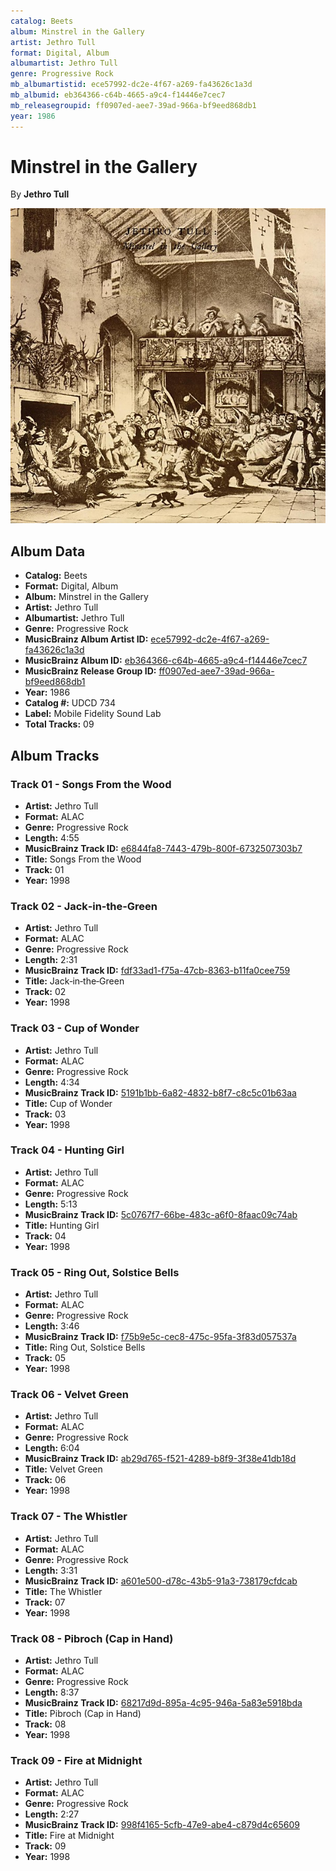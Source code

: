 ```yaml
---
catalog: Beets
album: Minstrel in the Gallery
artist: Jethro Tull
format: Digital, Album
albumartist: Jethro Tull
genre: Progressive Rock
mb_albumartistid: ece57992-dc2e-4f67-a269-fa43626c1a3d
mb_albumid: eb364366-c64b-4665-a9c4-f14446e7cec7
mb_releasegroupid: ff0907ed-aee7-39ad-966a-bf9eed868db1
year: 1986
---
```


# Minstrel in the Gallery

By **Jethro Tull**

![](../../assets/beetscovers/Jethro_Tull-Minstrel_in_the_Gallery.jpg)

## Album Data

- **Catalog:** Beets
- **Format:** Digital, Album
- **Album:** Minstrel in the Gallery
- **Artist:** Jethro Tull
- **Albumartist:** Jethro Tull
- **Genre:** Progressive Rock
- **MusicBrainz Album Artist ID:** [ece57992-dc2e-4f67-a269-fa43626c1a3d](https://musicbrainz.org/artist/ece57992-dc2e-4f67-a269-fa43626c1a3d)
- **MusicBrainz Album ID:** [eb364366-c64b-4665-a9c4-f14446e7cec7](https://musicbrainz.org/release/eb364366-c64b-4665-a9c4-f14446e7cec7)
- **MusicBrainz Release Group ID:** [ff0907ed-aee7-39ad-966a-bf9eed868db1](https://musicbrainz.org/release-group/ff0907ed-aee7-39ad-966a-bf9eed868db1)
- **Year:** 1986
- **Catalog #:** UDCD 734
- **Label:** Mobile Fidelity Sound Lab
- **Total Tracks:** 09

## Album Tracks

### Track 01 - Songs From the Wood

- **Artist:** Jethro Tull
- **Format:** ALAC
- **Genre:** Progressive Rock
- **Length:** 4:55
- **MusicBrainz Track ID:** [e6844fa8-7443-479b-800f-6732507303b7](https://musicbrainz.org/recording/e6844fa8-7443-479b-800f-6732507303b7)
- **Title:** Songs From the Wood
- **Track:** 01
- **Year:** 1998

### Track 02 - Jack‐in‐the‐Green

- **Artist:** Jethro Tull
- **Format:** ALAC
- **Genre:** Progressive Rock
- **Length:** 2:31
- **MusicBrainz Track ID:** [fdf33ad1-f75a-47cb-8363-b11fa0cee759](https://musicbrainz.org/recording/fdf33ad1-f75a-47cb-8363-b11fa0cee759)
- **Title:** Jack‐in‐the‐Green
- **Track:** 02
- **Year:** 1998

### Track 03 - Cup of Wonder

- **Artist:** Jethro Tull
- **Format:** ALAC
- **Genre:** Progressive Rock
- **Length:** 4:34
- **MusicBrainz Track ID:** [5191b1bb-6a82-4832-b8f7-c8c5c01b63aa](https://musicbrainz.org/recording/5191b1bb-6a82-4832-b8f7-c8c5c01b63aa)
- **Title:** Cup of Wonder
- **Track:** 03
- **Year:** 1998

### Track 04 - Hunting Girl

- **Artist:** Jethro Tull
- **Format:** ALAC
- **Genre:** Progressive Rock
- **Length:** 5:13
- **MusicBrainz Track ID:** [5c0767f7-66be-483c-a6f0-8faac09c74ab](https://musicbrainz.org/recording/5c0767f7-66be-483c-a6f0-8faac09c74ab)
- **Title:** Hunting Girl
- **Track:** 04
- **Year:** 1998

### Track 05 - Ring Out, Solstice Bells

- **Artist:** Jethro Tull
- **Format:** ALAC
- **Genre:** Progressive Rock
- **Length:** 3:46
- **MusicBrainz Track ID:** [f75b9e5c-cec8-475c-95fa-3f83d057537a](https://musicbrainz.org/recording/f75b9e5c-cec8-475c-95fa-3f83d057537a)
- **Title:** Ring Out, Solstice Bells
- **Track:** 05
- **Year:** 1998

### Track 06 - Velvet Green

- **Artist:** Jethro Tull
- **Format:** ALAC
- **Genre:** Progressive Rock
- **Length:** 6:04
- **MusicBrainz Track ID:** [ab29d765-f521-4289-b8f9-3f38e41db18d](https://musicbrainz.org/recording/ab29d765-f521-4289-b8f9-3f38e41db18d)
- **Title:** Velvet Green
- **Track:** 06
- **Year:** 1998

### Track 07 - The Whistler

- **Artist:** Jethro Tull
- **Format:** ALAC
- **Genre:** Progressive Rock
- **Length:** 3:31
- **MusicBrainz Track ID:** [a601e500-d78c-43b5-91a3-738179cfdcab](https://musicbrainz.org/recording/a601e500-d78c-43b5-91a3-738179cfdcab)
- **Title:** The Whistler
- **Track:** 07
- **Year:** 1998

### Track 08 - Pibroch (Cap in Hand)

- **Artist:** Jethro Tull
- **Format:** ALAC
- **Genre:** Progressive Rock
- **Length:** 8:37
- **MusicBrainz Track ID:** [68217d9d-895a-4c95-946a-5a83e5918bda](https://musicbrainz.org/recording/68217d9d-895a-4c95-946a-5a83e5918bda)
- **Title:** Pibroch (Cap in Hand)
- **Track:** 08
- **Year:** 1998

### Track 09 - Fire at Midnight

- **Artist:** Jethro Tull
- **Format:** ALAC
- **Genre:** Progressive Rock
- **Length:** 2:27
- **MusicBrainz Track ID:** [998f4165-5cfb-47e9-abe4-c879d4c65609](https://musicbrainz.org/recording/998f4165-5cfb-47e9-abe4-c879d4c65609)
- **Title:** Fire at Midnight
- **Track:** 09
- **Year:** 1998

